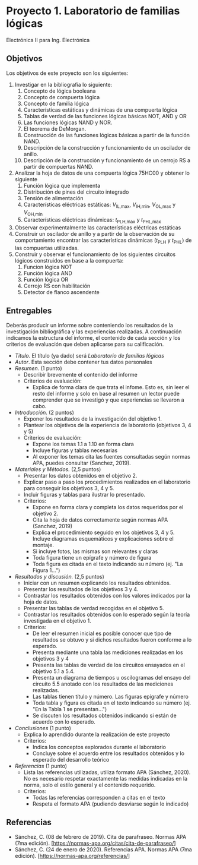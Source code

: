 # Proyecto 1. Laboratorio de familias lógicas

Electrónica II para Ing. Electrónica

## Objetivos

Los objetivos de este proyecto son los siguientes:

1. Investigar en la bibliografía lo siguiente:
   1. Concepto de lógica booleana
   2. Concepto de compuerta lógica
   3. Concepto de familia lógica
   4. Características estáticas y dinámicas de una compuerta lógica
   5. Tablas de verdad de las funciones lógicas básicas NOT, AND y OR
   6. Las funciones lógicas NAND y NOR.
   7. El teorema de DeMorgan.
   8. Construcción de las funciones lógicas básicas a partir de la función NAND.
   9. Descripción de la construcción y funcionamiento de un oscilador de anillo.
   10. Descripción de la construcción y funcionamiento de un cerrojo RS a partir de compuertas NAND.
2. Analizar la hoja de datos de una compuerta lógica 75HC00 y obtener lo siguiente
   1. Función lógica que implementa
   2. Distribución de pines del circuito integrado
   3. Tensión de alimentación
   4. Características eléctricas estáticas: $V_\text{IL,max}$, $V_\text{IH,min}$, $V_\text{OL,max}$ y $V_\text{OH,min}$
   5. Características eléctricas dinámicas: $t_\text{PLH,max}$ y $t_\text{PHL,max}$
3. Observar experimentalmente las características eléctricas estáticas
4. Construir un oscilador de anillo y a partir de la observación de su comportamiento encontrar las características dinámicas ($t_\text{PLH}$ y $t_\text{PHL}$) de las compuertas utilizadas.
5. Construir y observar el funcionamiento de los siguientes circuitos lógicos construidos en base a la compuerta:
   1. Funcion lógica NOT
   2. Función lógica AND
   3. Función lógica OR
   4. Cerrojo RS con habilitación
   5. Detector de flanco ascendente

## Entregables

Deberás producir un informe sobre conteniendo los resultados de la investigación bibliográfica y las experiencias realizadas. A continuación indicamos la estructura del informe, el contenido de cada sección y los criterios de evaluación que deben aplicarse para su calificación.

- *Título*. El título (ya dado) será *Laboratorio de familias lógicas*
- *Autor*. Esta sección debe contener tus datos personales
- *Resumen*. (1 punto)
  - Describir brevemente el contenido del informe
  - Criterios de evaluación:
    - Explica de forma clara de que trata el infome. Esto es, sin leer el resto del informe y solo en base al resumen un lector puede comprender que se investigó y que experiencias se llevaron a cabo.
- *Introducción*. (2 puntos)
  - Exponer los resultados de la investigación del objetivo 1.
  - Plantear los objetivos de la experiencia de laboratorio (objetivos 3, 4 y 5)
  - Criterios de evaluación:
    - Expone los temas 1.1 a 1.10 en forma clara
    - Incluye figuras y tablas necesarias
    - Al exponer los temas cita las fuentes consultadas según normas APA, puedes consultar (Sanchez, 2019).
- *Materiales y Métodos.* (2,5 puntos)
  - Presentar los datos obtenidos en el objetivo 2.
  - Explicar paso a paso los procedimientos realizados en el laboratorio para conseguir los objetivos 3, 4 y 5.
  - Incluir figuras y tablas para ilustrar lo presentado.
  - Criterios:
    - Expone en forma clara y completa los datos requeridos por el objetivo 2.
    - Cita la hoja de datos correctamente según normas APA (Sanchez, 2019)
    - Explica el procedimiento seguido en los objetivos 3, 4 y 5. Incluye diagramas esquemáticos y explicaciones sobre el montaje.
    - Si incluye fotos, las mismas son relevantes y claras
    - Toda figura tiene un epígrafe y número de figura
    - Toda figura es citada en el texto indicando su número (ej. "La Figura 1...")
- *Resultados y discusión.* (2,5 puntos)
  - Iniciar con un resumen explicando los resultados obtenidos.
  - Presentar los resultados de los objetivos 3 y 4.
  - Contrastar los resultados obtenidos con los valores indicados por la hoja de datos.
  - Presentar las tablas de verdad recogidas en el objetivo 5.
  - Contrastar los resultados obtenidos con lo esperado según la teoría investigada en el objetivo 1.
  - Criterios:
    - De leer el resumen inicial es posible conocer que tipo de resultados se obtuvo y si dichos resultados fueron conforme a lo esperado.
    - Presenta mediante una tabla las mediciones realizadas en los objetivos 3 y 4
    - Presenta las tablas de verdad de los circuitos ensayados en el objetivo 5.1 a 5.4.
    - Presenta un diagrama de tiempos u oscilogramas del ensayo del circuito 5.5 anotado con los resultados de las mediciones realizadas.
    - Las tablas tienen título y número. Las figuras epígrafe y número
    - Toda tabla y figura es citada en el texto indicando su número (ej. "En la Tabla 1 se presentan...")
    - Se discuten los resultados obtenidos indicando si están de acuerdo con lo esperado.
- *Conclusiones* (1 punto)
  - Explica lo aprendido durante la realización de este proyecto
  - Criterios:
    - Indica los conceptos explorados durante el laboratorio
    - Concluye sobre el acuerdo entre los resultados obtenidos y lo esperado del desarrollo teórico
- *Referencias* (1 punto)
  - Lista las referencias utilizadas, utiliza formato APA (Sánchez, 2020). No es necesario respetar exactamente las medidas indicadas en la norma, solo el estilo general y el contenido requerido.
  - Criterios:
    - Todas las referencias corresponden a citas en el texto
    - Respeta el formato APA (pudiendo desviarse según lo indicado)

## Referencias

- Sánchez, C. (08 de febrero de 2019). Cita de parafraseo. Normas APA (7ma edición). [https://normas-apa.org/citas/cita-de-parafraseo/]
- Sánchez, C. (24 de enero de 2020). Referencias APA. Normas APA (7ma edición). [https://normas-apa.org/referencias/]

